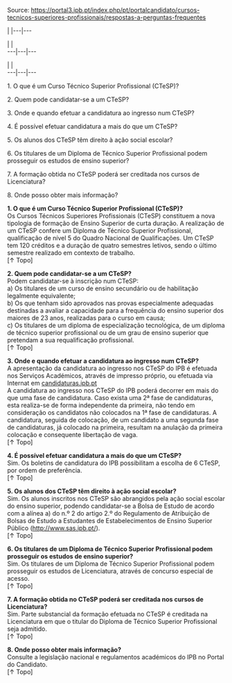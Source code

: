 Source: https://portal3.ipb.pt/index.php/pt/portalcandidato/cursos-tecnicos-superiores-profissionais/respostas-a-perguntas-frequentes

| |---|---  
  
| |   
---|---|---  
  
| |   
---|---|---  
  
  

1\. O que é um Curso Técnico Superior Profissional (CTeSP)?  
  

2\. Quem pode candidatar-se a um CTeSP?  
  

3\. Onde e quando efetuar a candidatura ao ingresso num CTeSP?  
  

4\. É possível efetuar candidatura a mais do que um CTeSP?  
  

5\. Os alunos dos CTeSP têm direito à ação social escolar?  
  

6\. Os titulares de um Diploma de Técnico Superior Profissional podem
prosseguir os estudos de ensino superior?  
  

7\. A formação obtida no CTeSP poderá ser creditada nos cursos de
Licenciatura?  
  

8\. Onde posso obter mais informação?

  
**1\. O que é um Curso Técnico Superior Profissional (CTeSP)?**  
Os Cursos Técnicos Superiores Profissionais (CTeSP) constituem a nova
tipologia de formação de Ensino Superior de curta duração. A realização de um
CTeSP confere um Diploma de Técnico Superior Profissional, qualificação de
nível 5 do Quadro Nacional de Qualificações. Um CTeSP tem 120 créditos e a
duração de quatro semestres letivos, sendo o último semestre realizado em
contexto de trabalho.  
[↑ Topo]

**2\. Quem pode candidatar-se a um CTeSP?**  
Podem candidatar-se à inscrição num CTeSP:  
a) Os titulares de um curso de ensino secundário ou de habilitação legalmente
equivalente;  
b) Os que tenham sido aprovados nas provas especialmente adequadas destinadas
a avaliar a capacidade para a frequência do ensino superior dos maiores de 23
anos, realizadas para o curso em causa;  
c) Os titulares de um diploma de especialização tecnológica, de um diploma de
técnico superior profissional ou de um grau de ensino superior que pretendam a
sua requalificação profissional.  
[↑ Topo]

**3\. Onde e quando efetuar a candidatura ao ingresso num CTeSP?**  
A apresentação da candidatura ao ingresso nos CTeSP do IPB é efetuada nos
Serviços Académicos, através de impresso próprio, ou efetuada via Internat em
[candidaturas.ipb.pt](https://apps2.ipb.pt/candidaturas/ui/)  
A candidatura ao ingresso nos CTeSP do IPB poderá decorrer em mais do que uma
fase de candidatura. Caso exista uma 2ª fase de candidaturas, esta realiza-se
de forma independente da primeira, não tendo em consideração os candidatos não
colocados na 1ª fase de candidaturas. A candidatura, seguida de colocação, de
um candidato a uma segunda fase de candidaturas, já colocado na primeira,
resultam na anulação da primeira colocação e consequente libertação de vaga.  
[↑ Topo]

**4\. É possível efetuar candidatura a mais do que um CTeSP?**  
Sim. Os boletins de candidatura do IPB possibilitam a escolha de 6 CTeSP, por
ordem de preferência.  
[↑ Topo]

**5\. Os alunos dos CTeSP têm direito à ação social escolar?**  
Sim. Os alunos inscritos nos CTeSP são abrangidos pela ação social escolar do
ensino superior, podendo candidatar-se a Bolsa de Estudo de acordo com a
alínea a) do n.º 2 do artigo 2.º do Regulamento de Atribuição de Bolsas de
Estudo a Estudantes de Estabelecimentos de Ensino Superior Público
(<http://www.sas.ipb.pt/>).  
[↑ Topo]

**6\. Os titulares de um Diploma de Técnico Superior Profissional podem
prosseguir os estudos de ensino superior?**  
Sim. Os titulares de um Diploma de Técnico Superior Profissional podem
prosseguir os estudos de Licenciatura, através de concurso especial de acesso.  
[↑ Topo]

**7\. A formação obtida no CTeSP poderá ser creditada nos cursos de
Licenciatura?**  
Sim. Parte substancial da formação efetuada no CTeSP é creditada na
Licenciatura em que o titular do Diploma de Técnico Superior Profissional seja
admitido.  
[↑ Topo]

**8\. Onde posso obter mais informação?**  
Consulte a legislação nacional e regulamentos académicos do IPB no Portal do
Candidato.  
[↑ Topo]  
  
